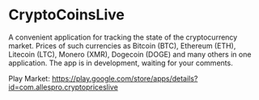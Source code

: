 # CryptoCoinsLive
A convenient application for tracking the state of the cryptocurrency market. Prices of such currencies as Bitcoin (BTC), Ethereum (ETH), Litecoin (LTC), Monero (XMR), Dogecoin (DOGE) and many others in one application. The app is in development, waiting for your comments.

Play Market: https://play.google.com/store/apps/details?id=com.allespro.cryptopriceslive
